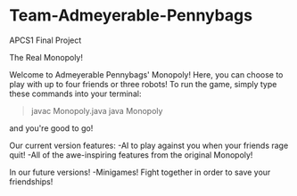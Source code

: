 # Team-Admeyerable-Pennybags
APCS1 Final Project

The Real Monopoly!

Welcome to Admeyerable Pennybags' Monopoly! Here, you can choose to play with up to four friends or three robots! To run the game, simply type these commands into your terminal:
> javac Monopoly.java
> java Monopoly

and you're good to go!

Our current version features:
-AI to play against you when your friends rage quit!
-All of the awe-inspiring features from the original Monopoly!

In our future versions!
-Minigames! Fight together in order to save your friendships!
